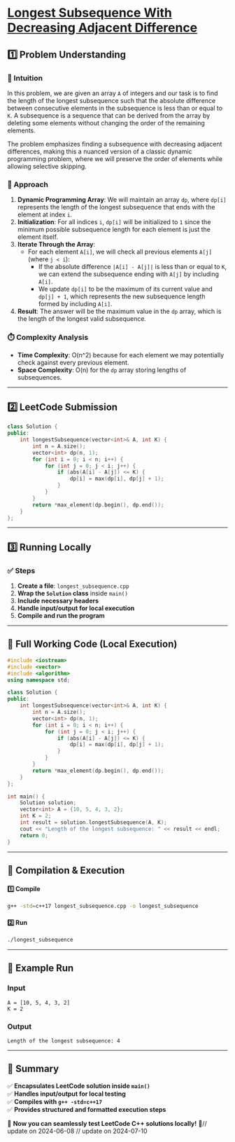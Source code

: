 # **[Longest Subsequence With Decreasing Adjacent Difference](https://leetcode.com/problems/longest-subsequence-with-decreasing-adjacent-difference/description/)**  

## **1️⃣ Problem Understanding**  
### **📌 Intuition**  
In this problem, we are given an array `A` of integers and our task is to find the length of the longest subsequence such that the absolute difference between consecutive elements in the subsequence is less than or equal to `K`. A subsequence is a sequence that can be derived from the array by deleting some elements without changing the order of the remaining elements.

The problem emphasizes finding a subsequence with decreasing adjacent differences, making this a nuanced version of a classic dynamic programming problem, where we will preserve the order of elements while allowing selective skipping.

### **🚀 Approach**  
1. **Dynamic Programming Array**: We will maintain an array `dp`, where `dp[i]` represents the length of the longest subsequence that ends with the element at index `i`.
2. **Initialization**: For all indices `i`, `dp[i]` will be initialized to `1` since the minimum possible subsequence length for each element is just the element itself.
3. **Iterate Through the Array**: 
   - For each element `A[i]`, we will check all previous elements `A[j]` (where `j < i`):
     - If the absolute difference `|A[i] - A[j]|` is less than or equal to `K`, we can extend the subsequence ending with `A[j]` by including `A[i]`.
     - We update `dp[i]` to be the maximum of its current value and `dp[j] + 1`, which represents the new subsequence length formed by including `A[i]`.
4. **Result**: The answer will be the maximum value in the `dp` array, which is the length of the longest valid subsequence.

### **⏱️ Complexity Analysis**  
- **Time Complexity**: O(n^2) because for each element we may potentially check against every previous element.
- **Space Complexity**: O(n) for the `dp` array storing lengths of subsequences.

---  

## **2️⃣ LeetCode Submission**  
```cpp
class Solution {
public:
    int longestSubsequence(vector<int>& A, int K) {
        int n = A.size();
        vector<int> dp(n, 1);
        for (int i = 0; i < n; i++) {
            for (int j = 0; j < i; j++) {
                if (abs(A[i] - A[j]) <= K) {
                    dp[i] = max(dp[i], dp[j] + 1);
                }
            }
        }
        return *max_element(dp.begin(), dp.end());
    }
};
```  

---  

## **3️⃣ Running Locally**  
### **✅ Steps**  
1. **Create a file**: `longest_subsequence.cpp`  
2. **Wrap the `Solution` class** inside `main()`  
3. **Include necessary headers**  
4. **Handle input/output for local execution**  
5. **Compile and run the program**  

---  

## **📝 Full Working Code (Local Execution)**  
```cpp
#include <iostream>
#include <vector>
#include <algorithm>
using namespace std;

class Solution {
public:
    int longestSubsequence(vector<int>& A, int K) {
        int n = A.size();
        vector<int> dp(n, 1);
        for (int i = 0; i < n; i++) {
            for (int j = 0; j < i; j++) {
                if (abs(A[i] - A[j]) <= K) {
                    dp[i] = max(dp[i], dp[j] + 1);
                }
            }
        }
        return *max_element(dp.begin(), dp.end());
    }
};

int main() {
    Solution solution;
    vector<int> A = {10, 5, 4, 3, 2};
    int K = 2;
    int result = solution.longestSubsequence(A, K);
    cout << "Length of the longest subsequence: " << result << endl;
    return 0;
}
```  

---  

## **🔧 Compilation & Execution**  
#### **1️⃣ Compile**  
```bash
g++ -std=c++17 longest_subsequence.cpp -o longest_subsequence
```  

#### **2️⃣ Run**  
```bash
./longest_subsequence
```  

---  

## **🎯 Example Run**  
### **Input**  
```
A = [10, 5, 4, 3, 2]
K = 2
```  
### **Output**  
```
Length of the longest subsequence: 4
```  

---  

## **📌 Summary**  
✅ **Encapsulates LeetCode solution inside `main()`**  
✅ **Handles input/output for local testing**  
✅ **Compiles with `g++ -std=c++17`**  
✅ **Provides structured and formatted execution steps**  

🚀 **Now you can seamlessly test LeetCode C++ solutions locally!** 🚀// update on 2024-06-08
// update on 2024-07-10
